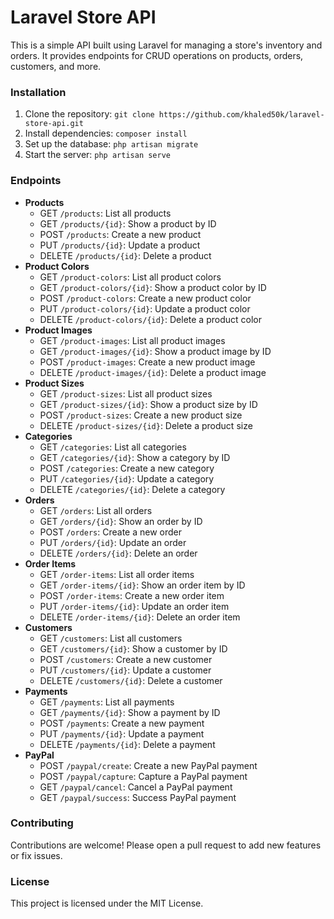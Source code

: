 Laravel Store API
================

This is a simple API built using Laravel for managing a store's inventory and orders. It provides endpoints for CRUD operations on products, orders, customers, and more.

### Installation

1. Clone the repository: `git clone https://github.com/khaled50k/laravel-store-api.git`
2. Install dependencies: `composer install`
3. Set up the database: `php artisan migrate`
4. Start the server: `php artisan serve`

### Endpoints

* **Products**
	+ GET `/products`: List all products
	+ GET `/products/{id}`: Show a product by ID
	+ POST `/products`: Create a new product
	+ PUT `/products/{id}`: Update a product
	+ DELETE `/products/{id}`: Delete a product
* **Product Colors**
	+ GET `/product-colors`: List all product colors
	+ GET `/product-colors/{id}`: Show a product color by ID
	+ POST `/product-colors`: Create a new product color
	+ PUT `/product-colors/{id}`: Update a product color
	+ DELETE `/product-colors/{id}`: Delete a product color
* **Product Images**
	+ GET `/product-images`: List all product images
	+ GET `/product-images/{id}`: Show a product image by ID
	+ POST `/product-images`: Create a new product image
	+ DELETE `/product-images/{id}`: Delete a product image
* **Product Sizes**
	+ GET `/product-sizes`: List all product sizes
	+ GET `/product-sizes/{id}`: Show a product size by ID
	+ POST `/product-sizes`: Create a new product size
	+ DELETE `/product-sizes/{id}`: Delete a product size
* **Categories**
	+ GET `/categories`: List all categories
	+ GET `/categories/{id}`: Show a category by ID
	+ POST `/categories`: Create a new category
	+ PUT `/categories/{id}`: Update a category
	+ DELETE `/categories/{id}`: Delete a category
* **Orders**
	+ GET `/orders`: List all orders
	+ GET `/orders/{id}`: Show an order by ID
	+ POST `/orders`: Create a new order
	+ PUT `/orders/{id}`: Update an order
	+ DELETE `/orders/{id}`: Delete an order
* **Order Items**
	+ GET `/order-items`: List all order items
	+ GET `/order-items/{id}`: Show an order item by ID
	+ POST `/order-items`: Create a new order item
	+ PUT `/order-items/{id}`: Update an order item
	+ DELETE `/order-items/{id}`: Delete an order item
* **Customers**
	+ GET `/customers`: List all customers
	+ GET `/customers/{id}`: Show a customer by ID
	+ POST `/customers`: Create a new customer
	+ PUT `/customers/{id}`: Update a customer
	+ DELETE `/customers/{id}`: Delete a customer
* **Payments**
	+ GET `/payments`: List all payments
	+ GET `/payments/{id}`: Show a payment by ID
	+ POST `/payments`: Create a new payment
	+ PUT `/payments/{id}`: Update a payment
	+ DELETE `/payments/{id}`: Delete a payment
* **PayPal**
	+ POST `/paypal/create`: Create a new PayPal payment
	+ POST `/paypal/capture`: Capture a PayPal payment
	+ GET `/paypal/cancel`: Cancel a PayPal payment
	+ GET `/paypal/success`: Success PayPal payment

### Contributing

Contributions are welcome! Please open a pull request to add new features or fix issues.

### License

This project is licensed under the MIT License.